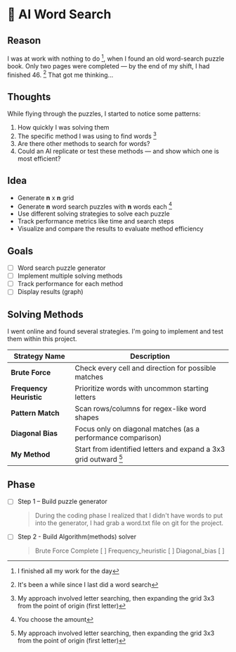 # 🧠 AI Word Search

## Reason
I was at work with nothing to do [^1], when I found an old word-search puzzle book. Only two pages were completed — by the end of my shift, I had finished 46. [^2] That got me thinking...

[^1]: I finished all my work for the day  
[^2]: It's been a while since I last did a word search  
[^3]: My approach involved letter searching, then expanding the grid 3x3 from the point of origin (first letter)  
[^4]: You choose the amount

## Thoughts
While flying through the puzzles, I started to notice some patterns:
1. How quickly I was solving them
2. The specific method I was using to find words [^3]
3. Are there other methods to search for words?
4. Could an AI replicate or test these methods — and show which one is most efficient?

## Idea
- Generate **n** x **n** grid
- Generate **n** word search puzzles with **n** words each [^4]
- Use different solving strategies to solve each puzzle
- Track performance metrics like time and search steps
- Visualize and compare the results to evaluate method efficiency

## Goals
- [ ] Word search puzzle generator  
- [ ] Implement multiple solving methods  
- [ ] Track performance for each method  
- [ ] Display results (graph)

## Solving Methods
I went online and found several strategies. I'm going to implement and test them within this project.

| Strategy Name       | Description |
|---------------------|-------------|
| **Brute Force**      | Check every cell and direction for possible matches |
| **Frequency Heuristic** | Prioritize words with uncommon starting letters |
| **Pattern Match**    | Scan rows/columns for regex-like word shapes |
| **Diagonal Bias**    | Focus only on diagonal matches (as a performance comparison) |
| **My Method**        | Start from identified letters and expand a 3x3 grid outward [^3] |


## Phase
- [ ] Step 1 – Build puzzle generator
    > During the coding phase I realized that I didn't have words to put into the generator, I had grab a word.txt file on git for the project. 
- [ ] Step 2  - Build Algorithm(methods) solver
    > Brute Force Complete [ ]
    > Frequency_heuristic [ ]
    > Diagonal_bias [ ]